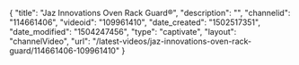 {
    "title": "Jaz Innovations Oven Rack Guard&reg;",
    "description": "",
    "channelid": "114661406",
    "videoid": "109961410",
    "date_created": "1502517351",
    "date_modified": "1504247456",
    "type": "captivate",
    "layout": "channelVideo",
    "url": "\/latest-videos\/jaz-innovations-oven-rack-guard\/114661406-109961410"
}